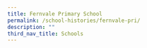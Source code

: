 ```yaml
---
title: Fernvale Primary School
permalink: /school-histories/fernvale-pri/
description: ""
third_nav_title: Schools
---
```


